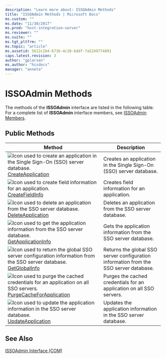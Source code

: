 ```yaml
---
description: "Learn more about: ISSOAdmin Methods"
title: "ISSOAdmin Methods | Microsoft Docs"
ms.custom: ""
ms.date: "11/30/2017"
ms.prod: "host-integration-server"
ms.reviewer: ""
ms.suite: ""
ms.tgt_pltfrm: ""
ms.topic: "article"
ms.assetid: 5612c2b4-671b-4c28-bddf-7a5249774891
caps.latest.revision: 3
author: "gplarsen"
ms.author: "hisdocs"
manager: "anneta"
---
```

# ISSOAdmin Methods
The methods of the **ISSOAdmin** interface are listed in the following table. For a complete list of **ISSOAdmin** interface members, see [ISSOAdmin Members](../esso/issoadmin-members.md).  
  
## Public Methods  
  
|Method|Description|  
|------------|-----------------|  
|![Icon used to create an application in the Single Sign-On (SSO) server database.](../esso/media/pubmethod.gif "pubmethod") [CreateApplication](../esso/issoadmin-createapplication-method.md)|Creates an application in the Single Sign-On (SSO) server database.|  
|![Icon used to create field information for an application.](../esso/media/pubmethod.gif "pubmethod") [CreateFieldInfo](../esso/issoadmin-createfieldinfo-method.md)|Creates field information for an application.|  
|![Icon used to delete an application from the SSO server database.](../esso/media/pubmethod.gif "pubmethod") [DeleteApplication](../esso/issoadmin-deleteapplication-method.md)|Deletes an application from the SSO server database.|  
|![Icon used to get the application information from the SSO server database.](../esso/media/pubmethod.gif "pubmethod") [GetApplicationInfo](../esso/issoadmin-getapplicationinfo-method.md)|Gets the application information from the SSO server database.|  
|![Icon used to return the global SSO server configuration information from the SSO server database.](../esso/media/pubmethod.gif "pubmethod") [GetGlobalInfo](../esso/issoadmin-getglobalinfo-method.md)|Returns the global SSO server configuration information from the SSO server database.|  
|![Icon used to purge the cached credentials for an application on all SSO servers.](../esso/media/pubmethod.gif "pubmethod") [PurgeCacheForApplication](../esso/issoadmin-purgecacheforapplication-method.md)|Purges the cached credentials for an application on all SSO servers.|  
|![Icon used to update the application information in the SSO server database.](../esso/media/pubmethod.gif "pubmethod") [UpdateApplication](../esso/issoadmin-updateapplication-method.md)|Updates the application information in the SSO server database.|  
  
## See Also  
 [ISSOAdmin Interface (COM)](../esso/issoadmin-interface-com.md)

